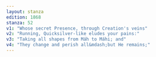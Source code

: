 ```yaml
---
layout: stanza
edition: 1868
stanza: 52
v1: "Whose secret Presence, through Creation's veins"
v2: "Running, Quicksilver-like eludes your pains:"
v3: "Taking all shapes from Máh to Máhi; and"
v4: "They change and perish all&mdash;but He remains;"
---
```

